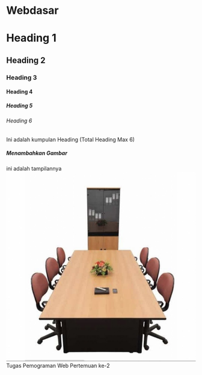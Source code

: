 # Webdasar

# Heading 1
## Heading 2
### Heading 3
#### Heading 4
##### Heading 5
###### Heading 6
Ini adalah kumpulan Heading (Total Heading Max 6)


##### Menambahkan Gambar
ini adalah tampilannya
![Gambar 1](Gambar/satu.jpg)
Tugas Pemograman Web Pertemuan ke-2


